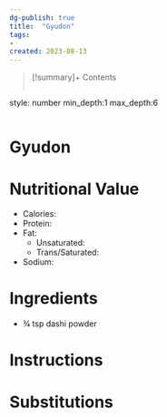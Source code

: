 ```yaml
---
dg-publish: true
title:  "Gyudon"
tags:
- 
created: 2023-08-13
---
```


>[!summary]+ Contents
>```toc
style: number
min_depth:1
max_depth:6 
>```


# Gyudon


# Nutritional Value
- Calories: 
- Protein:
- Fat:
	- Unsaturated: 
	- Trans/Saturated: 
- Sodium: 

# Ingredients

- ¾ tsp dashi powder

# Instructions


# Substitutions 


